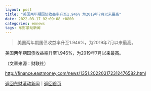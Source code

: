 ```yaml
---
layout: post
title: "美国两年期国债收益率升至1.946% 为2019年7月以来最高"
date: 2022-03-17 02:09:08 +0800
categories: emnews
tags: 东财滚动新闻
---
```

> 美国两年期国债收益率升至1.946%，为2019年7月以来最高。

<p>美国两年期国债收益率升至1.946%，为2019年7月以来最高。</p><p class="em_media">（文章来源：财联社）</p>

<http://finance.eastmoney.com/news/1351,202203172312476582.html>

[返回东财滚动新闻](//finews.withounder.com/emnews/)｜[返回首页](//finews.withounder.com/)